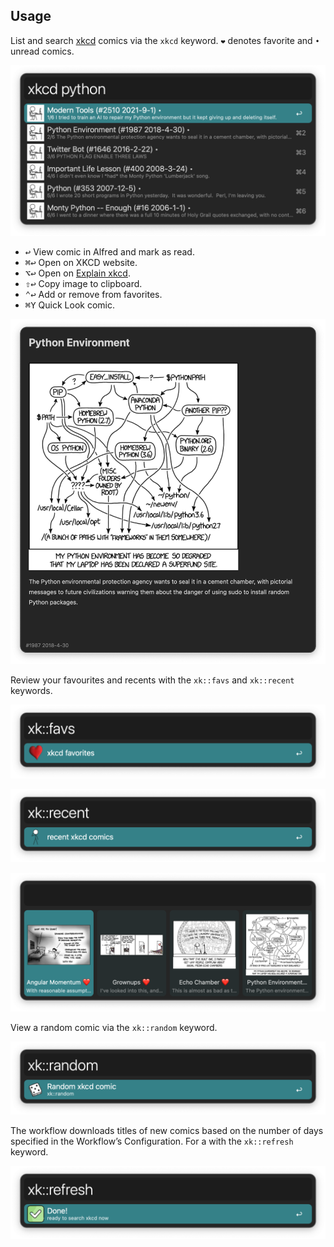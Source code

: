 ## Usage

List and search [xkcd](https://xkcd.com/) comics via the `xkcd` keyword. `❤️` denotes favorite and `•` unread comics.

![Searching XKCD comics](images/search.png)

* <kbd>↩</kbd> View comic in Alfred and mark as read.
* <kbd>⌘</kbd><kbd>↩</kbd> Open on XKCD website.
* <kbd>⌥</kbd><kbd>↩</kbd> Open on [Explain xkcd](https://www.explainxkcd.com/).
* <kbd>⇧</kbd><kbd>↩</kbd> Copy image to clipboard.
* <kbd>⌃</kbd><kbd>↩</kbd> Add or remove from favorites.
* <kbd>⌘</kbd><kbd>Y</kbd> Quick Look comic.

![Viewing comic in Alfred](images/preview.png)

Review your favourites and recents with the `xk::favs` and `xk::recent` keywords.

![Keyword to show favourites](images/favs.png)

![Keyword to show recents](images/recents.png)

![Showing grid of comics](images/grid.png)

View a random comic via the `xk::random` keyword.

![Keyword to show random comic](images/random.png)

The workflow downloads titles of new comics based on the number of days specified in the Workflow’s Configuration. For a with the `xk::refresh` keyword.

![Forced a refresh](images/refresh.png)
